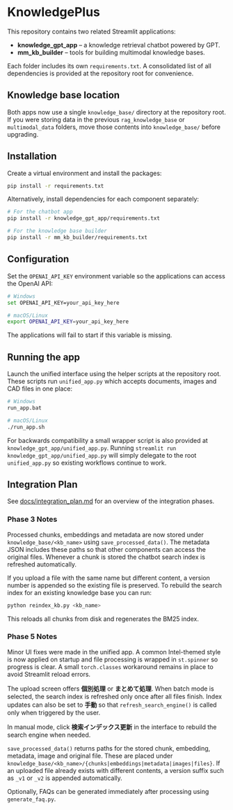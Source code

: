 # KnowledgePlus

This repository contains two related Streamlit applications:

- **knowledge_gpt_app** – a knowledge retrieval chatbot powered by GPT.
- **mm_kb_builder** – tools for building multimodal knowledge bases.

Each folder includes its own `requirements.txt`. A consolidated list of
all dependencies is provided at the repository root for convenience.

## Knowledge base location

Both apps now use a single `knowledge_base/` directory at the repository root.
If you were storing data in the previous `rag_knowledge_base` or
`multimodal_data` folders, move those contents into `knowledge_base/` before
upgrading.

## Installation

Create a virtual environment and install the packages:

```bash
pip install -r requirements.txt
```

Alternatively, install dependencies for each component separately:

```bash
# For the chatbot app
pip install -r knowledge_gpt_app/requirements.txt

# For the knowledge base builder
pip install -r mm_kb_builder/requirements.txt
```


## Configuration

Set the `OPENAI_API_KEY` environment variable so the applications can access the OpenAI API:

```bash
# Windows
set OPENAI_API_KEY=your_api_key_here

# macOS/Linux
export OPENAI_API_KEY=your_api_key_here
```

The applications will fail to start if this variable is missing.

## Running the app

Launch the unified interface using the helper scripts at the repository root. These scripts run `unified_app.py` which accepts documents, images and CAD files in one place:

```bash
# Windows
run_app.bat

# macOS/Linux
./run_app.sh
```

For backwards compatibility a small wrapper script is also provided at
`knowledge_gpt_app/unified_app.py`. Running `streamlit run
knowledge_gpt_app/unified_app.py` will simply delegate to the root
`unified_app.py` so existing workflows continue to work.


## Integration Plan

See [docs/integration_plan.md](docs/integration_plan.md) for an overview of the integration phases.

### Phase 3 Notes

Processed chunks, embeddings and metadata are now stored under
`knowledge_base/<kb_name>` using `save_processed_data()`. The metadata JSON
includes these paths so that other components can access the original files.
Whenever a chunk is stored the chatbot search index is refreshed automatically.

If you upload a file with the same name but different content, a version
number is appended so the existing file is preserved. To rebuild the search
index for an existing knowledge base you can run:

```bash
python reindex_kb.py <kb_name>
```

This reloads all chunks from disk and regenerates the BM25 index.

### Phase 5 Notes

Minor UI fixes were made in the unified app. A common Intel-themed style is now
applied on startup and file processing is wrapped in `st.spinner` so progress is
clear. A small `torch.classes` workaround remains in place to avoid Streamlit
reload errors.

The upload screen offers **個別処理** or **まとめて処理**. When batch mode is
selected, the search index is refreshed only once after all files finish. Index
updates can also be set to **手動** so that `refresh_search_engine()` is called
only when triggered by the user.

In manual mode, click **検索インデックス更新** in the interface to rebuild
the search engine when needed.

`save_processed_data()` returns paths for the stored chunk, embedding, metadata,
image and original file. These are placed under
`knowledge_base/<kb_name>/{chunks|embeddings|metadata|images|files}`. If an
uploaded file already exists with different contents, a version suffix such as
`_v1` or `_v2` is appended automatically.

Optionally, FAQs can be generated immediately after processing using
`generate_faq.py`.
